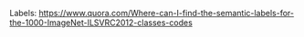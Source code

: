 Labels: https://www.quora.com/Where-can-I-find-the-semantic-labels-for-the-1000-ImageNet-ILSVRC2012-classes-codes
